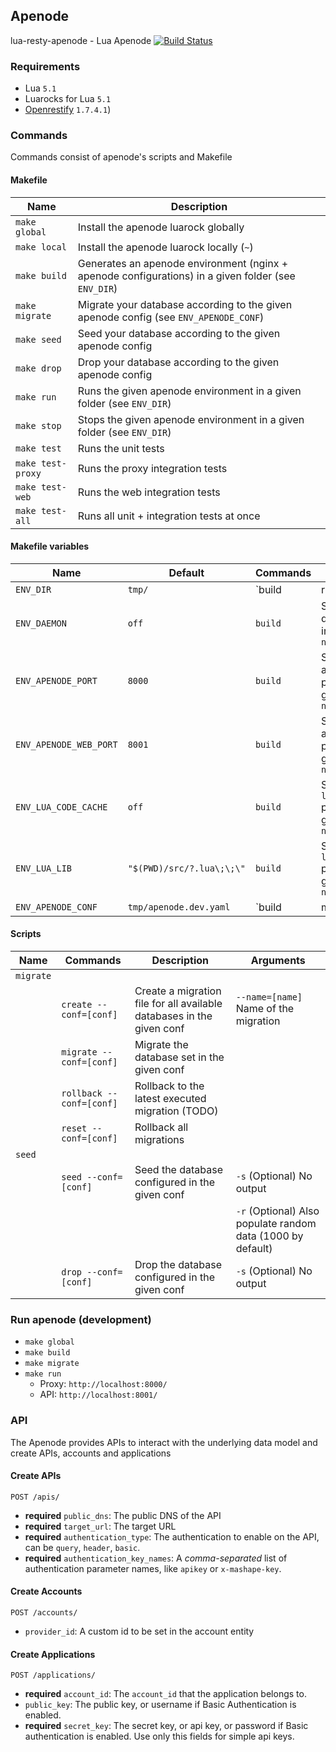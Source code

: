 ## Apenode

lua-resty-apenode - Lua Apenode [![Build Status](https://magnum.travis-ci.com/Mashape/lua-resty-apenode.svg?token=ZqXY1Sn8ga8gv6vUrw3N&branch=master)](https://magnum.travis-ci.com/Mashape/lua-resty-apenode)

### Requirements
- Lua `5.1`
- Luarocks for Lua `5.1`
- [Openrestify](http://openresty.com/#Download) `1.7.4.1`)

### Commands

Commands consist of apenode's scripts and Makefile

#### Makefile

| Name              | Description                                                                                         |
| ----------------- | --------------------------------------------------------------------------------------------------- |
| `make global`     | Install the apenode luarock globally                                                                |
| `make local`      | Install the apenode luarock locally (`~`)                                                           |
| `make build`      | Generates an apenode environment (nginx + apenode configurations) in a given folder (see `ENV_DIR`) |
| `make migrate`    | Migrate your database according to the given apenode config (see `ENV_APENODE_CONF`)                |
| `make seed`       | Seed your database according to the given apenode config                                            |
| `make drop`       | Drop your database according to the given apenode config                                            |
| `make run`        | Runs the given apenode environment in a given folder (see `ENV_DIR`)                                |
| `make stop`       | Stops the given apenode environment in a given folder (see `ENV_DIR`)                               |
| `make test`       | Runs the unit tests                                                                                 |
| `make test-proxy` | Runs the proxy integration tests                                                                    |
| `make test-web`   | Runs the web integration tests                                                                      |
| `make test-all`   | Runs all unit + integration tests at once                                                           |

#### Makefile variables

| Name                   | Default                   | Commands                  | Description                                                                    |
| ---------------------- | ------------------------- | ------------------------- | ------------------------------------------------------------------------------ |
| `ENV_DIR`              | `tmp/`                    | `build|run|stop`          | Specify a folder where an apenode environment lives or should live if building |
| `ENV_DAEMON`           | `off`                     | `build`                   | Sets the nginx daemon property in the generated `nginx.conf`                   |
| `ENV_APENODE_PORT`     | `8000`                    | `build`                   | Sets the apenode proxy port in the generated `nginx.conf`                      |
| `ENV_APENODE_WEB_PORT` | `8001`                    | `build`                   | Sets the apenode web port in the generated `nginx.conf`                        |
| `ENV_LUA_CODE_CACHE`   | `off`                     | `build`                   | Sets the nginx `lua_code_cache` property in the generated `nginx.conf`         |
| `ENV_LUA_LIB`          | `"$(PWD)/src/?.lua\;\;\"` | `build`                   | Sets the nginx `lua_package_path` property in the generated `nginx.conf`       |
| `ENV_APENODE_CONF`     | `tmp/apenode.dev.yaml`    | `build|migrate|seed|drop` | Points the command to the given apenode configuration file                     |

#### Scripts

| Name       | Commands                 | Description                                                           | Arguments                                                   |
| ---------- | ------------------------ | --------------------------------------------------------------------- | ----------------------------------------------------------- |
| `migrate`  |                          |                                                                       |                                                             |
|            | `create --conf=[conf]`   | Create a migration file for all available databases in the given conf | `--name=[name]` Name of the migration                       |
|            | `migrate --conf=[conf]`  | Migrate the database set in the given conf                            |                                                             |
|            | `rollback --conf=[conf]` | Rollback to the latest executed migration (TODO)                      |                                                             |
|            | `reset --conf=[conf]`    | Rollback all migrations                                               |                                                             |
| `seed`     |                          |                                                                       |                                                             |
|            | `seed --conf=[conf]`     | Seed the database configured in the given conf                        | `-s` (Optional) No output                                   |
|            |                          |                                                                       | `-r` (Optional) Also populate random data (1000 by default) |
|            | `drop --conf=[conf]`     | Drop the database configured in the given conf                        | `-s` (Optional) No output                                   |

### Run apenode (development)

- `make global`
- `make build`
- `make migrate`
- `make run`
  - Proxy: `http://localhost:8000/`
  - API: `http://localhost:8001/`

### API

The Apenode provides APIs to interact with the underlying data model and create APIs, accounts and applications

#### Create APIs

`POST /apis/`

* **required** `public_dns`: The public DNS of the API
* **required** `target_url`: The target URL
* **required** `authentication_type`: The authentication to enable on the API, can be `query`, `header`, `basic`.
* **required** `authentication_key_names`: A *comma-separated* list of authentication parameter names, like `apikey` or `x-mashape-key`.

#### Create Accounts

`POST /accounts/`

* `provider_id`: A custom id to be set in the account entity

#### Create Applications

`POST /applications/`

* **required** `account_id`: The `account_id` that the application belongs to.
* `public_key`: The public key, or username if Basic Authentication is enabled.
* **required** `secret_key`: The secret key, or api key, or password if Basic authentication is enabled. Use only this fields for simple api keys.
